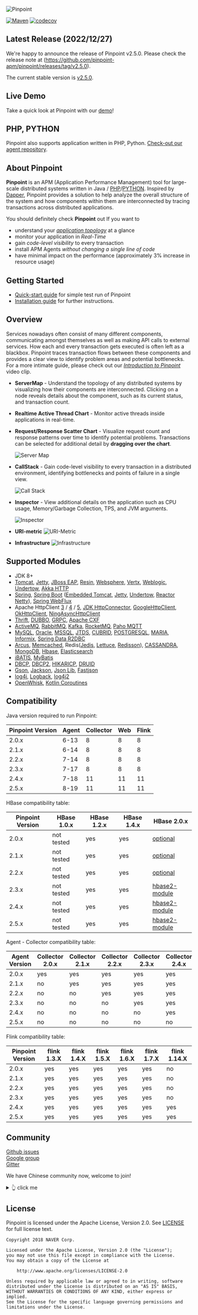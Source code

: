 

![Pinpoint](web/psd/logo.png)

[![Maven](https://img.shields.io/github/actions/workflow/status/pinpoint-apm/pinpoint/maven.yml?branch=master&label=build&logo=github)](https://github.com/pinpoint-apm/pinpoint/actions?query=workflow%3AMaven)
[![codecov](https://codecov.io/gh/pinpoint-apm/pinpoint/branch/master/graph/badge.svg)](https://codecov.io/gh/pinpoint-apm/pinpoint)

## Latest Release (2022/12/27)

We're happy to announce the release of Pinpoint v2.5.0.
Please check the release note at (https://github.com/pinpoint-apm/pinpoint/releases/tag/v2.5.0).

The current stable version is [v2.5.0](https://github.com/pinpoint-apm/pinpoint/releases/tag/v2.5.0).

## Live Demo

Take a quick look at Pinpoint with our [demo](http://125.209.240.10:10123/main/ApiGateway@SPRING_BOOT/5m?inbound=1&outbound=4&wasOnly=false&bidirectional=false)!

## PHP, PYTHON

Pinpoint also supports application written in PHP, Python. [Check-out our agent repository](https://github.com/pinpoint-apm/pinpoint-c-agent).

## About Pinpoint

**Pinpoint** is an APM (Application Performance Management) tool for large-scale distributed systems written in Java / [PHP](https://github.com/pinpoint-apm/pinpoint-c-agent)/[PYTHON]((https://github.com/pinpoint-apm/pinpoint-c-agent)).
Inspired by [Dapper](http://research.google.com/pubs/pub36356.html "Google Dapper"),
Pinpoint provides a solution to help analyze the overall structure of the system and how components within them are interconnected by tracing transactions across distributed applications.

You should definitely check **Pinpoint** out If you want to

* understand your *[application topology](https://pinpoint-apm.gitbook.io/pinpoint/want-a-quick-tour/overview)* at a glance
* monitor your application in *Real-Time*
* gain *code-level visibility* to every transaction
* install APM Agents *without changing a single line of code*
* have minimal impact on the performance (approximately 3% increase in resource usage)

## Getting Started
 * [Quick-start guide](https://pinpoint-apm.gitbook.io/pinpoint/getting-started/quickstart) for simple test run of Pinpoint
 * [Installation guide](https://pinpoint-apm.gitbook.io/pinpoint/getting-started/installation) for further instructions.
 
## Overview
Services nowadays often consist of many different components, communicating amongst themselves as well as making API calls to external services. How each and every transaction gets executed is often left as a blackbox. Pinpoint traces transaction flows between these components and provides a clear view to identify problem areas and potential bottlenecks.<br/>
For a more intimate guide, please check out our *[Introduction to Pinpoint](https://pinpoint-apm.gitbook.io/pinpoint/#want-a-quick-tour)* video clip.

* **ServerMap** - Understand the topology of any distributed systems by visualizing how their components are interconnected. Clicking on a node reveals details about the component, such as its current status, and transaction count.
* **Realtime Active Thread Chart** - Monitor active threads inside applications in real-time.
* **Request/Response Scatter Chart** - Visualize request count and response patterns over time to identify potential problems. Transactions can be selected for additional detail by **dragging over the chart**.

  ![Server Map](doc/images/ss_server-map.png)

* **CallStack** - Gain code-level visibility to every transaction in a distributed environment, identifying bottlenecks and points of failure in a single view.

  ![Call Stack](doc/images/ss_call-stack.png)

* **Inspector** - View additional details on the application such as CPU usage, Memory/Garbage Collection, TPS, and JVM arguments.

  ![Inspector](doc/images/ss_inspector.png)

* **URI-metric**
  ![URI-Metric](doc/images/ss-uri-metric.png)

* **Infrastructure**
  ![Infrastructure](doc/images/ss-Infrastructure-metric.png)

## Supported Modules
* JDK 8+
* [Tomcat](https://github.com/pinpoint-apm/pinpoint/tree/master/plugins/tomcat), [Jetty](https://github.com/pinpoint-apm/pinpoint/tree/master/plugins/jetty), [JBoss EAP](https://github.com/pinpoint-apm/pinpoint/tree/master/plugins/jboss), [Resin](https://github.com/pinpoint-apm/pinpoint/tree/master/plugins/resin), [Websphere](https://github.com/pinpoint-apm/pinpoint/tree/master/plugins/websphere), [Vertx](https://github.com/pinpoint-apm/pinpoint/tree/master/plugins/vertx), [Weblogic](https://github.com/pinpoint-apm/pinpoint/tree/master/plugins/weblogic), [Undertow](https://github.com/pinpoint-apm/pinpoint/tree/master/plugins/undertow), [Akka HTTP](https://github.com/pinpoint-apm/pinpoint/tree/master/plugins/akka-http)
* [Spring](https://github.com/pinpoint-apm/pinpoint/tree/master/plugins/spring), [Spring Boot](https://github.com/pinpoint-apm/pinpoint/tree/master/plugins/spring-boot) ([Embedded Tomcat](https://github.com/pinpoint-apm/pinpoint/tree/master/plugins/tomcat), [Jetty](https://github.com/pinpoint-apm/pinpoint/tree/master/plugins/jetty), [Undertow](https://github.com/pinpoint-apm/pinpoint/tree/master/plugins/undertow), [Reactor Netty](https://github.com/pinpoint-apm/pinpoint/tree/master/plugins/reactor-netty)), [Spring WebFlux](https://github.com/pinpoint-apm/pinpoint/tree/master/plugins/spring-webflux)
* Apache HttpClient [3](https://github.com/pinpoint-apm/pinpoint/tree/master/plugins/httpclient3) / [4](https://github.com/pinpoint-apm/pinpoint/tree/master/plugins/httpclient4) / [5](https://github.com/pinpoint-apm/pinpoint/tree/master/plugins/httpclient5), [JDK HttpConnector](https://github.com/pinpoint-apm/pinpoint/tree/master/plugins/jdk-http), [GoogleHttpClient](https://github.com/pinpoint-apm/pinpoint/tree/master/plugins/google-httpclient), [OkHttpClient](https://github.com/pinpoint-apm/pinpoint/tree/master/plugins/okhttp), [NingAsyncHttpClient](https://github.com/pinpoint-apm/pinpoint/tree/master/plugins/ning-asynchttpclient)
* [Thrift](https://github.com/pinpoint-apm/pinpoint/tree/master/plugins/thrift), [DUBBO](https://github.com/pinpoint-apm/pinpoint/tree/master/plugins/dubbo), [GRPC](https://github.com/pinpoint-apm/pinpoint/tree/master/plugins/grpc), [Apache CXF](https://github.com/pinpoint-apm/pinpoint/tree/master/plugins/cxf)
* [ActiveMQ](https://github.com/pinpoint-apm/pinpoint/tree/master/plugins/activemq-client), [RabbitMQ](https://github.com/pinpoint-apm/pinpoint/tree/master/plugins/rabbitmq), [Kafka](https://github.com/pinpoint-apm/pinpoint/tree/master/plugins/kafka), [RocketMQ](https://github.com/pinpoint-apm/pinpoint/tree/master/plugins/rabbitmq), [Paho MQTT](https://github.com/pinpoint-apm/pinpoint/tree/master/plugins/paho-mqtt)
* [MySQL](https://github.com/pinpoint-apm/pinpoint/tree/master/plugins/mysql-jdbc), [Oracle](https://github.com/pinpoint-apm/pinpoint/tree/master/plugins/oracle-jdbc), [MSSQL](https://github.com/pinpoint-apm/pinpoint/tree/master/plugins/mssql-jdbc), [JTDS](https://github.com/pinpoint-apm/pinpoint/tree/master/plugins/jtds), [CUBRID](https://github.com/pinpoint-apm/pinpoint/tree/master/plugins/cubrid-jdbc), [POSTGRESQL](https://github.com/pinpoint-apm/pinpoint/tree/master/plugins/postgresql-jdbc), [MARIA](https://github.com/pinpoint-apm/pinpoint/tree/master/plugins/mariadb-jdbc), [Informix](https://github.com/pinpoint-apm/pinpoint/tree/master/plugins/informix-jdbc), [Spring Data R2DBC](https://github.com/pinpoint-apm/pinpoint/tree/master/plugins/spring-data-r2dbc)
* [Arcus](https://github.com/pinpoint-apm/pinpoint/tree/master/plugins/arcus), [Memcached](https://github.com/pinpoint-apm/pinpoint/tree/master/plugins/arcus), Redis([Jedis](https://github.com/pinpoint-apm/pinpoint/blob/master/plugins/redis), [Lettuce](https://github.com/pinpoint-apm/pinpoint/tree/master/plugins/redis-lettuce), [Redisson](https://github.com/pinpoint-apm/pinpoint/tree/master/plugins/redis-redisson)), [CASSANDRA](https://github.com/pinpoint-apm/pinpoint/tree/master/plugins/cassandra), [MongoDB](https://github.com/pinpoint-apm/pinpoint/tree/master/plugins/mongodb), [Hbase](https://github.com/pinpoint-apm/pinpoint/tree/master/plugins/hbase), [Elasticsearch](https://github.com/pinpoint-apm/pinpoint/tree/master/plugins/elasticsearch)
* [iBATIS](https://github.com/pinpoint-apm/pinpoint/tree/master/plugins/ibatis), [MyBatis](https://github.com/pinpoint-apm/pinpoint/tree/master/plugins/mybatis)
* [DBCP](https://github.com/pinpoint-apm/pinpoint/tree/master/plugins/dbcp), [DBCP2](https://github.com/pinpoint-apm/pinpoint/tree/master/plugins/dbcp2), [HIKARICP](https://github.com/pinpoint-apm/pinpoint/tree/master/plugins/hikaricp), [DRUID](https://github.com/pinpoint-apm/pinpoint/tree/master/plugins/druid)
* [Gson](https://github.com/pinpoint-apm/pinpoint/tree/master/plugins/gson), [Jackson](https://github.com/pinpoint-apm/pinpoint/tree/master/plugins/jackson), [Json Lib](https://github.com/pinpoint-apm/pinpoint/tree/master/plugins/json-lib), [Fastjson](https://github.com/pinpoint-apm/pinpoint/tree/master/plugins/fastjson)
* [log4j](https://github.com/pinpoint-apm/pinpoint/tree/master/plugins/log4j), [Logback](https://github.com/pinpoint-apm/pinpoint/tree/master/plugins/logback), [log4j2](https://github.com/pinpoint-apm/pinpoint/tree/master/plugins/log4j2)
* [OpenWhisk](https://github.com/pinpoint-apm/pinpoint/tree/master/plugins/openwhisk), [Kotlin Coroutines](https://github.com/pinpoint-apm/pinpoint/tree/master/plugins/kotlin-coroutines)

## Compatibility

Java version required to run Pinpoint:
<!-- <compatibilityJava.md> -->
Pinpoint Version | Agent | Collector | Web | Flink
---------------- |-------| --------- | --- | ---
2.0.x  | 6-13  | 8   | 8 | 8
2.1.x  | 6-14  | 8   | 8 | 8
2.2.x  | 7-14  | 8   | 8 | 8
2.3.x  | 7-17  | 8   | 8 | 8
2.4.x  | 7-18  | 11  | 11 | 11
2.5.x  | 8-19  | 11  | 11 | 11
<!-- </compatibilityJava.md> -->
HBase compatibility table:
<!-- <compatibilityHbase.md> -->
Pinpoint Version | HBase 1.0.x | HBase 1.2.x | HBase 1.4.x | HBase 2.0.x
---------------- | ----------- | ----------- | ----------- | -----------
2.0.x | not tested | yes | yes | [optional](https://pinpoint-apm.gitbook.io/pinpoint/documents/hbase-upgrade#do-you-like-to-use-hbase-2x-for-pinpoint)
2.1.x | not tested | yes | yes | [optional](https://pinpoint-apm.gitbook.io/pinpoint/documents/hbase-upgrade#do-you-like-to-use-hbase-2x-for-pinpoint)
2.2.x | not tested | yes | yes | [optional](https://pinpoint-apm.gitbook.io/pinpoint/documents/hbase-upgrade#do-you-like-to-use-hbase-2x-for-pinpoint)
2.3.x | not tested | yes | yes | [hbase2-module](https://github.com/pinpoint-apm/pinpoint/tree/master/hbase2-module)
2.4.x | not tested | yes | yes | [hbase2-module](https://github.com/pinpoint-apm/pinpoint/tree/master/hbase2-module)
2.5.x | not tested | yes | yes | [hbase2-module](https://github.com/pinpoint-apm/pinpoint/tree/master/hbase2-module)
<!-- </compatibilityHbase.md> -->
Agent - Collector compatibility table:
<!-- <compatibilityPinpoint.md> -->
Agent Version | Collector 2.0.x | Collector 2.1.x | Collector 2.2.x | Collector 2.3.x | Collector 2.4.x | Collector 2.5.x |
------------- | --------------- | --------------- | --------------- | --------------- | --------------- | --------------- |
2.0.x | yes | yes | yes | yes | yes | yes
2.1.x | no  | yes | yes | yes | yes | yes
2.2.x | no  | no  | yes | yes | yes | yes
2.3.x | no  | no  | no  | yes | yes | yes
2.4.x | no  | no  | no  | no  | yes | yes
2.5.x | no  | no  | no  | no  | no  | yes
<!-- </compatibilityPinpoint.md> -->
Flink compatibility table:

Pinpoint Version | flink 1.3.X | flink 1.4.X | flink 1.5.X | flink 1.6.X | flink 1.7.X | flink 1.14.X
---------------- | ----------- | ----------- | ----------- | ----------- | ----------- | -----------
2.0.x | yes | yes | yes | yes | yes | no
2.1.x | yes | yes | yes | yes | yes | no
2.2.x | yes | yes | yes | yes | yes | no
2.3.x | yes | yes | yes | yes | yes | no
2.4.x | yes | yes | yes | yes | yes | yes
2.5.x | yes | yes | yes | yes | yes | yes


## Community

[Github issues](https://github.com/pinpoint-apm/pinpoint/issues)  
[Google group](https://groups.google.com/forum/#!forum/pinpoint_user)  
[Gitter](https://gitter.im/naver/pinpoint)  

We have Chinese community now, welcome to join!

<details>
  <summary> 👆 click me
</summary>

QQ Group1: 897594820 | QQ Group2: 812507584 | QQ Group3: 882020485| DING Group : 21981598
:----------------: |:----------------: | :-----------: | :-----------: 
![QQ Group1](doc/images/NAVERPinpoint.png) | ![QQ Group2](doc/images/NAVERPinpoint2.png)| ![QQ Group3](doc/images/NAVERPinpoint3.png)| ![DING Group](doc/images/NaverPinpoint交流群-DING.jpg)

</details>

## License
Pinpoint is licensed under the Apache License, Version 2.0.
See [LICENSE](LICENSE) for full license text.

```
Copyright 2018 NAVER Corp.

Licensed under the Apache License, Version 2.0 (the "License");
you may not use this file except in compliance with the License.
You may obtain a copy of the License at

    http://www.apache.org/licenses/LICENSE-2.0

Unless required by applicable law or agreed to in writing, software
distributed under the License is distributed on an "AS IS" BASIS,
WITHOUT WARRANTIES OR CONDITIONS OF ANY KIND, either express or implied.
See the License for the specific language governing permissions and
limitations under the License.
```

